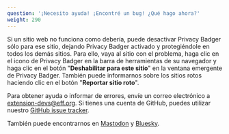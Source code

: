```yaml
---
question: '¡Necesito ayuda! ¡Encontré un bug! ¿Qué hago ahora?'
weight: 290
---
```


Si un sitio web no funciona como debería, puede desactivar Privacy Badger sólo para ese sitio, dejando Privacy Badger activado y protegiéndole en todos los demás sitios. Para ello, vaya al sitio con el problema, haga clic en el icono de Privacy Badger en la barra de herramientas de su navegador y haga clic en el botón "**Deshabilitar para este sitio**" en la ventana emergente de Privacy Badger. También puede informarnos sobre los sitios rotos haciendo clic en el botón "**Reportar sitio roto**".

Para obtener ayuda o informar de errores, envíe un correo electrónico a [extension-devs@eff.org](mailto:extension-devs@eff.org). Si tienes una cuenta de GitHub, puedes utilizar nuestro [GitHub issue tracker](https://github.com/EFForg/privacybadger/issues).

También puede encontrarnos en [Mastodon](https://mastodon.social/@privacybadger) y [Bluesky](https://bsky.app/profile/privacybadger.bsky.social).
